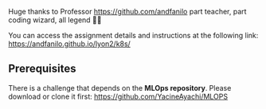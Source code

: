 Huge thanks to Professor https://github.com/andfanilo part teacher, part coding wizard, all legend 🧙‍♂️ 
 
You can access the assignment details and instructions at the following link: https://andfanilo.github.io/lyon2/k8s/

## Prerequisites

There is a challenge that depends on the **MLOps repository**. Please download or clone it first: https://github.com/YacineAyachi/MLOPS
